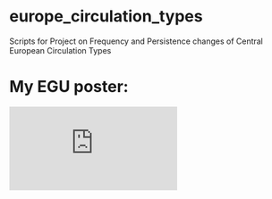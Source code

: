 # europe_circulation_types
Scripts for Project on Frequency and Persistence changes of Central European Circulation Types

# My EGU poster:
![alt text](https://github.com/mauricehuguenin/europe_circulation_types/blob/master/poster_egu_conference_maurice_huguenin_2019.pdf)
